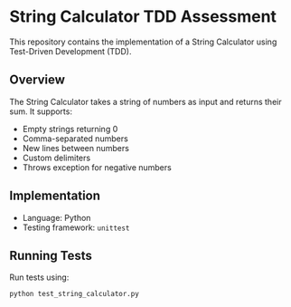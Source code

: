 # String Calculator TDD Assessment

This repository contains the implementation of a String Calculator using Test-Driven Development (TDD).

## Overview
The String Calculator takes a string of numbers as input and returns their sum. It supports:
* Empty strings returning 0
* Comma-separated numbers
* New lines between numbers
* Custom delimiters
* Throws exception for negative numbers

## Implementation
* Language: Python
* Testing framework: `unittest`

## Running Tests
Run tests using:
```bash
python test_string_calculator.py
